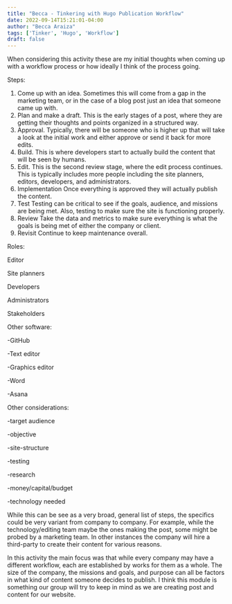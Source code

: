 ```yaml
---
title: "Becca - Tinkering with Hugo Publication Workflow"
date: 2022-09-14T15:21:01-04:00
author: "Becca Araiza"
tags: ['Tinker', 'Hugo', 'Workflow']
draft: false
---
```

When considering this activity these are my initial thoughts when coming up with a workflow process or how ideally I think of the process going.

Steps:
1. Come up with an idea.
Sometimes this will come from a gap in the marketing team, or in the case of a blog post just an idea that someone came up with.
2. Plan and make a draft.
This is the early stages of a post, where they are getting their thoughts and points organized in a structured way.
3. Approval.
Typically, there will be someone who is higher up that will take a look at the initial work and either approve or send it back for more edits.
4. Build.
This is where developers start to actually build the content that will be seen by humans.
5. Edit.
This is the second review stage, where the edit process continues. This is typically includes more people including the site planners, editors, developers, and administrators.
6. Implementation
Once everything is approved they will actually publish the content.
7. Test
Testing can be critical to see if the goals, audience, and missions are being met. Also, testing to make sure the site is functioning properly.
8. Review
Take the data and metrics to make sure everything is what the goals is being met of either the company or client.
9. Revisit
Continue to keep maintenance overall.

Roles:

Editor

Site planners

Developers

Administrators

Stakeholders


Other software:

-GitHub

-Text editor

-Graphics editor

-Word

-Asana


Other considerations:

-target audience

-objective

-site-structure

-testing

-research

-money/capital/budget

-technology needed


While this can be see as a very broad, general list of steps, the specifics could be very variant from company to company. For example, while the technology/editing team maybe the ones making the post, some might be probed by a marketing team. In other instances the company will hire a third-party to create their content for various reasons.


In this activity the main focus was that while every company may have a different workflow, each are established by works for them as a whole. The size of the company, the missions and goals, and purpose can all be factors in what kind of content someone decides to publish. I think this module is something our group will try to keep in mind as we are creating post and content for our website.
